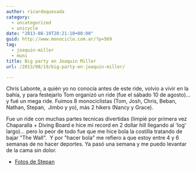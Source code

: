 ```yaml
---
author: ricardoquesada
category:
  - uncategorized
  - unicycle
date: "2013-08-19T20:21:10+00:00"
guid: http://www.monociclo.com.ar/?p=569
tag:
  - joaquin-miller
  - muni
title: Big party en Joaquin Miller
url: /2013/08/19/big-party-en-joaquin-miller/

---
```

Chris Labonte, a quién yo no conocía antes de este ride, volvio a vivir en la bahía, y para festejarlo Tom organizó un ride (fue el sábado 10 de agosto)... y fué un mega ride. Fuimos 8 monociclistas (Tom, Josh, Chris, Beban, Nathan, Stepan,  Jimbo y yo), más 2 hikers (Nancy y Grace).

Fue un ride con muchas partes tecnicas divertidas (limpié por primera vez Chaparalla + Diving Board e hice mi record en 2 dollar hill llegando al 'log' largo)... pero lo peor de todo fue que me hice bola la costilla tratando de bajar "The Wall".  Y por "hacer bola" me refiero a que estoy entre 4 y 6 semanas de no hacer deportes. Ya pasó una semana y me puedo levantar de la cama sin dolor.

- [Fotos de Stepan](https://plus.google.com/_/notifications/ngemlink?&emid=CIjn-dOX97gCFaFiRAod2CYAAA&path=%2Fphotos%2F105854844212300679052%2Falbums%2F5911095139910847761%3Fgpinv%3DAMIXal9-ejO_8wmVkqAS2T-ngt1dvDoy9NOVOh2U8pJM8PlkiqdkiQXcDWYOQWiDM8Jph5qpXjUerkyPl4GTftgGgkwcfEywOQtPLlua9OTC2-SpgPWrpQo%26authkey%3DCJKSt9eotLj3Iw&dt=1376285670445&uob=8)
